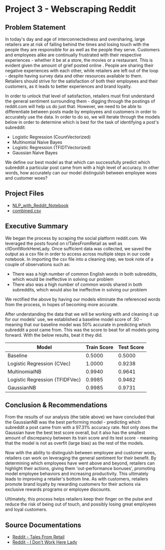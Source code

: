 # Project 3 - Webscraping Reddit


## Problem Statement
In today's day and age of interconnectedness and oversharing, large retailers are at risk of falling behind the times and losing touch with the people they are responsible for as well as the people they serve.  Customers and employees alike are continually frustrated with their respective experiences - whether it be at a store, the movies or a restaurant.  This is evident given the amount of grief posted online .  People are sharing their negative experiences with each other, while retailers are left  out of the loop - despite having survey data and other resources available to them.  Retailers should strive for the satisfaction of both their employees and their customers, as it leads to better experiences and brand loyalty.

In order to unlock that level of satisfaction, retailers must first understand the general sentiment surrounding them - digging through the postings of reddit.com will help us do just that. However, we need to be able to differentiate between posts made by employees and customers in order to accurately use the data.  In order to do so, we will iterate through the models below in order to determine which is best for the task of identifying a post's subreddit:

- Logistic Regression (CountVectorized)
- Multinomial Naive Bayes
- Logistic Regression (TFIDTVectorized)
- Gaussian Naive Bayes

We define our best model as that which can successfully predict which subreddit a particular post came from with a high level of accuracy.  In other words, how accurately can our model distinguish between employee woes and customer woes?

## Project Files
- [NLP_with_Reddit_Notebook](./code/NLP_with_Reddit_Notebook.ipynb)
- [combined.csv](./datasets/combined.csv)

## Executive Summary
We began the process by scraping the social platform reddit.com.  We leveraged the posts found on r/TalesFromRetail as well as r/IDontWorkHereLady.  Once sufficient data was collected, we saved the output as a csv file in order to access across multiple steps in our code notebook.  In importing the csv file into a cleaning step, we took note of a couple of observations such as:
- There was a high number of common English words in both subreddits, which would be ineffective in solving our problem
- There also was a high number of common words shared in both subreddits, which would also be ineffective in solving our problem

We rectified the above by having our models eliminate the referenced words from the process, in hopes of becoming more accurate.

After understanding the data that we will be working with and cleaning it up for our models' use, we established  a baseline model score of .50 - meaning that our baseline model was 50% accurate in predicting which subreddit a post came from.  This was the score to beat for all models going forward.  With the below results, beat it they did.

Model    | Train Score | Test Score
  ------------- | ------------- | ------------- 
  Baseline                       | 0.5000  | 0.5000
  Logistic Regression (CVec)     | 1.0000  | 0.9238
  MultinomialNB                  | 0.9940  | 0.9641
  Logistic Regression (TFIDFVec) | 0.9985  | 0.9462
  GaussianNB                     | 0.9985  | 0.9731


## Conclusion & Recommendations
From the results of our analysis (the table above) we have concluded that the GaussianNB was the best performing model - predicting which subreddit a post came from with a 97.31% accuracy rate.  Not only does the Gaussian have the best test score overall, but it also has the smallest amount of discrepancy between its train score and its test score - meaning that the model is not as overfit (large bias) as the rest of the models.

Now with the ability to distinguish between employee and customer woes, retailers can work on leveraging the general sentiment for their benefit.  By determining which employees have went above and beyond, retailers can highlight their actions, giving them 'out-performance bonuses', promoting model employee behaviors and increasing productivity.  This ultimately leads to improving a retailer's bottom line.  As with customers, retailers promote brand loyalty by rewarding customers for their actions via exclusive rewards programs or employee discounts.

Ultimately, this process helps retailers keep their finger on the pulse and reduce the risk of being out of touch, and possibly losing great employees and loyal customers.

## Source Documentations
- [Reddit - Tales From Retail](https://www.reddit.com/r/TalesFromRetail/)
- [Reddit - I Don't Work Here Lady](https://www.reddit.com/r/IDontWorkHereLady/)
